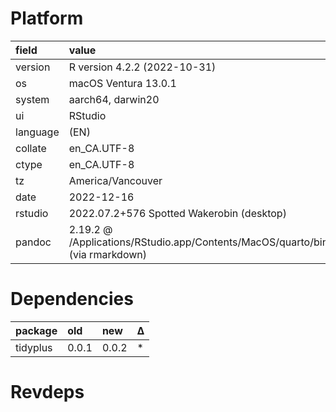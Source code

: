 # Platform

|field    |value                                                                               |
|:--------|:-----------------------------------------------------------------------------------|
|version  |R version 4.2.2 (2022-10-31)                                                        |
|os       |macOS Ventura 13.0.1                                                                |
|system   |aarch64, darwin20                                                                   |
|ui       |RStudio                                                                             |
|language |(EN)                                                                                |
|collate  |en_CA.UTF-8                                                                         |
|ctype    |en_CA.UTF-8                                                                         |
|tz       |America/Vancouver                                                                   |
|date     |2022-12-16                                                                          |
|rstudio  |2022.07.2+576 Spotted Wakerobin (desktop)                                           |
|pandoc   |2.19.2 @ /Applications/RStudio.app/Contents/MacOS/quarto/bin/tools/ (via rmarkdown) |

# Dependencies

|package  |old   |new   |Δ  |
|:--------|:-----|:-----|:--|
|tidyplus |0.0.1 |0.0.2 |*  |

# Revdeps

